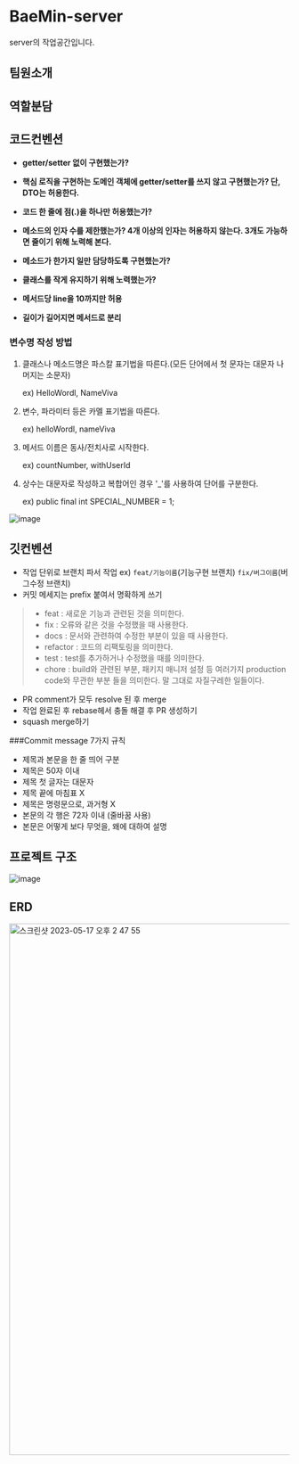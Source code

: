 # BaeMin-server
server의 작업공간입니다.

## 팀원소개

## 역할분담

## 코드컨벤션
- **getter/setter 없이 구현했는가?**

- **핵심 로직을 구현하는 도메인 객체에 getter/setter를 쓰지 않고 구현했는가? 단, DTO는 허용한다.**

- **코드 한 줄에 점(.)을 하나만 허용했는가?**

- **메소드의 인자 수를 제한했는가? 4개 이상의 인자는 허용하지 않는다. 3개도 가능하면 줄이기 위해 노력해 본다.**

- **메소드가 한가지 일만 담당하도록 구현했는가?**

- **클래스를 작게 유지하기 위해 노력했는가?**
    
- **메서드당 line을 10까지만 허용**
    
- **길이가 길어지면 메서드로 분리**

### 변수명 작성 방법
1. 클래스나 메소드명은 파스칼 표기법을 따른다.(모든 단어에서 첫 문자는 대문자 나머지는 소문자)

    ex) HelloWordl, NameViva

2. 변수, 파라미터 등은 카멜 표기법을 따른다.

    ex) helloWordl, nameViva

3. 메서드 이름은 동사/전치사로 시작한다.

    ex) countNumber, withUserId

4. 상수는 대문자로 작성하고 복합어인 경우 '_'를 사용하여 단어를 구분한다.

    ex) public final int SPECIAL_NUMBER = 1;

![image](https://github.com/SOPT-32-CDS/BaeMin-server/assets/31067658/46a03824-1f9c-4a07-b5b4-5931ea5c5d69)


## 깃컨벤션
- 작업 단위로 브랜치 파서 작업 ex) `feat/기능이름`(기능구현 브랜치) `fix/버그이름`(버그수정 브랜치)
- 커밋 메세지는 prefix 붙여서 명확하게 쓰기

> - feat : 새로운 기능과 관련된 것을 의미한다.
> - fix : 오류와 같은 것을 수정했을 때 사용한다.
> - docs : 문서와 관련하여 수정한 부분이 있을 때 사용한다.
> - refactor : 코드의 리팩토링을 의미한다.
> - test : test를 추가하거나 수정했을 때를 의미한다.
> - chore : build와 관련된 부분, 패키지 매니저 설정 등 여러가지 production code와 무관한 부분 들을 의미한다. 말 그대로 자질구레한 일들이다.

- PR comment가 모두 resolve 된 후 merge
- 작업 완료된 후 rebase헤서 충돌 해결 후 PR 생성하기
- squash merge하기

###Commit message 7가지 규칙
- 제목과 본문을 한 줄 띄어 구분
- 제목은 50자 이내
- 제목 첫 글자는 대문자
- 제목 끝에 마침표 X
- 제목은 명령문으로, 과거형 X
- 본문의 각 행은 72자 이내 (줄바꿈 사용)
- 본문은 어떻게 보다 무엇을, 왜에 대하여 설명

## 프로젝트 구조
![image](https://github.com/SOPT-32-CDS/BaeMin-server/assets/31067658/9cec4ae4-538c-456d-8350-07f7d922aae2)

## ERD
<img width="954" alt="스크린샷 2023-05-17 오후 2 47 55" src="https://github.com/SOPT-32-CDS/BaeMin-server/assets/72637095/12b36a21-9d54-4fbf-bb71-8e589f895e6d">

